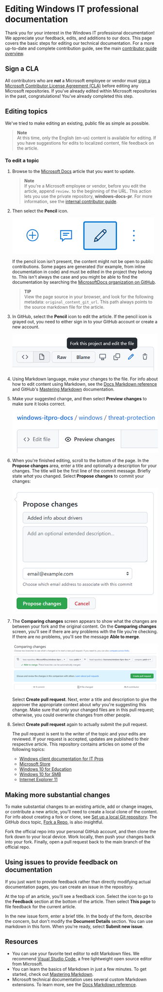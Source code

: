 # Editing Windows IT professional documentation

Thank you for your interest in the Windows IT professional documentation! We appreciate your feedback, edits, and additions to our docs.
This page covers the basic steps for editing our technical documentation.
For a more up-to-date and complete contribution guide, see the main [contributor guide overview](https://docs.microsoft.com/contribute/).

## Sign a CLA

All contributors who are ***not*** a Microsoft employee or vendor must [sign a Microsoft Contributor License Agreement (CLA)](https://cla.microsoft.com/) before editing any Microsoft repositories.
If you've already edited within Microsoft repositories in the past, congratulations!
You've already completed this step.

## Editing topics

We've tried to make editing an existing, public file as simple as possible.

> **Note**<br>
> At this time, only the English (en-us) content is available for editing. If you have suggestions for edits to localized content, file feedback on the article.

### To edit a topic

1. Browse to the [Microsoft Docs](https://docs.microsoft.com/) article that you want to update.

    > **Note**<br>
    > If you're a Microsoft employee or vendor, before you edit the article, append `review.` to the beginning of the URL. This action lets you use the private repository, **windows-docs-pr**. For more information, see the [internal contributor guide](https://review.docs.microsoft.com/help/get-started/edit-article-in-github?branch=main).

1. Then select the **Pencil** icon.

    ![Screenshot showing the Pencil icon to edit a published article.](images/contribute-link.png)

    If the pencil icon isn't present, the content might not be open to public contributions. Some pages are generated (for example, from inline documentation in code) and must be edited in the project they belong to. This isn't always the case and you might be able to find the documentation by searching the [MicrosoftDocs organization on GitHub](https://github.com/MicrosoftDocs).

    > **TIP**<br>
    > View the page source in your browser, and look for the following metadata: `original_content_git_url`. This path always points to the source markdown file for the article.

1. In GitHub, select the **Pencil** icon to edit the article. If the pencil icon is grayed out, you need to either sign in to your GitHub account or create a new account.

    ![GitHub Web, showing the Pencil icon.](images/pencil-icon.png)

1. Using Markdown language, make your changes to the file. For info about how to edit content using Markdown, see the [Docs Markdown reference](https://docs.microsoft.com/contribute/markdown-reference) and GitHub's [Mastering Markdown](https://guides.github.com/features/mastering-markdown/) documentation.

1. Make your suggested change, and then select **Preview changes** to make sure it looks correct.

    ![GitHub Web, showing the Preview changes tab.](images/preview-changes.png)

1. When you're finished editing, scroll to the bottom of the page. In the **Propose changes** area, enter a title and optionally a description for your changes. The title will be the first line of the commit message. Briefly state _what_ you changed. Select **Propose changes** to commit your changes:

    ![GitHub Web, showing the Propose changes button.](images/propose-changes.png)

1. The **Comparing changes** screen appears to show what the changes are between your fork and the original content. On the **Comparing changes** screen, you'll see if there are any problems with the file you're checking. If there are no problems, you'll see the message **Able to merge**.

    ![GitHub Web, showing the Comparing changes screen.](images/compare-changes.png)

     Select **Create pull request**. Next, enter a title and description to give the approver the appropriate context about _why_ you're suggesting this change. Make sure that only your changed files are in this pull request; otherwise, you could overwrite changes from other people.

1. Select **Create pull request** again to actually submit the pull request.

    The pull request is sent to the writer of the topic and your edits are reviewed. If your request is accepted, updates are published to their respective article. This repository contains articles on some of the following topics:

    - [Windows client documentation for IT Pros](https://docs.microsoft.com/windows/resources/)
    - [Microsoft Store](https://docs.microsoft.com/microsoft-store)
    - [Windows 10 for Education](https://docs.microsoft.com/education/windows)
    - [Windows 10 for SMB](https://docs.microsoft.com/windows/smb)
    - [Internet Explorer 11](https://docs.microsoft.com/internet-explorer/)

## Making more substantial changes

To make substantial changes to an existing article, add or change images, or contribute a new article, you'll need to create a local clone of the content.
For info about creating a fork or clone, see [Set up a local Git repository](https://docs.microsoft.com/contribute/get-started-setup-local). The GitHub docs topic, [Fork a Repo](https://docs.github.com/articles/fork-a-repo), is also insightful.

Fork the official repo into your personal GitHub account, and then clone the fork down to your local device.  Work locally, then push your changes back into your fork.  Finally, open a pull request back to the main branch of the official repo.

## Using issues to provide feedback on documentation

If you just want to provide feedback rather than directly modifying actual documentation pages, you can create an issue in the repository.

At the top of an article, you'll see a feedback icon. Select the icon to go to the **Feedback** section at the bottom of the article. Then select **This page** to file feedback for the current article.

In the new issue form, enter a brief title. In the body of the form, describe the concern, but don't modify the **Document Details** section. You can use markdown in this form. When you're ready, select **Submit new issue**.

## Resources

- You can use your favorite text editor to edit Markdown files.  We recommend [Visual Studio Code](https://code.visualstudio.com/), a free lightweight open source editor from Microsoft.
- You can learn the basics of Markdown in just a few minutes.  To get started, check out [Mastering Markdown](https://guides.github.com/features/mastering-markdown/).
- Microsoft technical documentation uses several custom Markdown extensions. To learn more, see the [Docs Markdown reference](https://docs.microsoft.com/contribute/markdown-reference).
